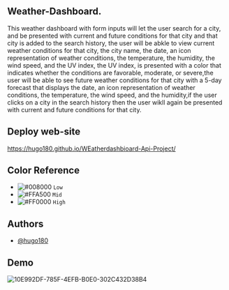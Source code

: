 
## Weather-Dashboard.

This weather dashboard with form inputs will let the user search for a city, and be presented with current and future conditions for that city and that city is added to the search history, the user will be abkle to view current weather conditions for that city, the city name, the date, an icon representation of weather conditions, the temperature, the humidity, the wind speed, and the UV index, the UV index, is presented with a color that indicates whether the conditions are favorable, moderate, or severe,the user will be able to see future weather conditions for that city with a 5-day forecast that displays the date, an icon representation of weather conditions, the temperature, the wind speed, and the humidity,if the user clicks on a city in the search history then the user wikll again be presented with current and future conditions for that city.

## Deploy web-site

https://hugo180.github.io/WEatherdashbioard-Api-Project/


## Color Reference

- ![#008000](https://via.placeholder.com/15/f03c15/000000?text=+) `Low`
- ![#FFA500](https://via.placeholder.com/15/c5f015/000000?text=+) `Mid`
- ![#FF0000](https://via.placeholder.com/15/1589F0/000000?text=+) `High`

## Authors

- [@hugo180](https://github.com/hugo180/WEatherdashbioard-Api-Project)


## Demo

![10E992DF-785F-4EFB-B0E0-302C432D38B4](https://user-images.githubusercontent.com/28612070/152929543-a56623d9-430b-4348-b4a2-1053d83e676c.gif)
